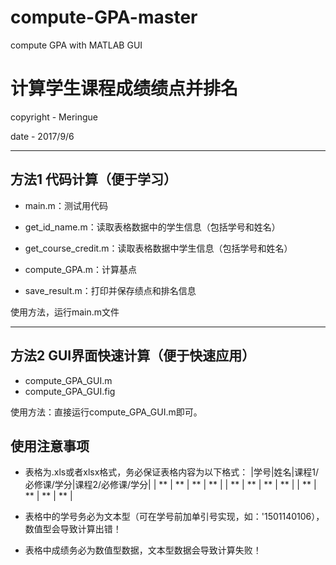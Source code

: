 # compute-GPA-master
compute GPA with MATLAB GUI

# 计算学生课程成绩绩点并排名

copyright - Meringue

date - 2017/9/6

----------------------------------------------------------
## 方法1 代码计算（便于学习）
 - main.m：测试用代码 

 - get_id_name.m：读取表格数据中的学生信息（包括学号和姓名）

 - get_course_credit.m：读取表格数据中学生信息（包括学号和姓名）

 - compute_GPA.m：计算基点

 - save_result.m：打印并保存绩点和排名信息

使用方法，运行main.m文件

---------------------------------------------------------
## 方法2 GUI界面快速计算（便于快速应用）
 - compute_GPA_GUI.m
 - compute_GPA_GUI.fig

使用方法：直接运行compute_GPA_GUI.m即可。


## 使用注意事项 
 - 表格为.xls或者xlsx格式，务必保证表格内容为以下格式：
   |学号|姓名|课程1/必修课/学分|课程2/必修课/学分|
   | ** | ** |         **      |         **      |
   | ** | ** |         **      |         **      |
   | ** | ** |         **      |         **      |
   
 - 表格中的学号务必为文本型（可在学号前加单引号实现，如：'1501140106），数值型会导致计算出错！
 - 表格中成绩务必为数值型数据，文本型数据会导致计算失败！
